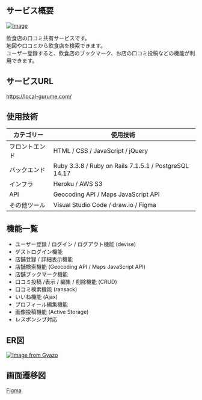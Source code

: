 ## サービス概要
[![Image](https://github.com/user-attachments/assets/d46d4e17-44bc-4f4e-b921-f02e429a66fc)](https://local-gurume.com/)

飲食店の口コミ共有サービスです。<br>
地図や口コミから飲食店を検索できます。<br>
ユーザー登録すると、飲食店のブックマーク、お店の口コミ投稿などの機能が利用できます。

## サービスURL
https://local-gurume.com/

## 使用技術
カテゴリー | 使用技術
--- | ---
フロントエンド | HTML / CSS / JavaScript / jQuery
バックエンド | Ruby 3.3.8 / Ruby on Rails 7.1.5.1 / PostgreSQL 14.17
インフラ | Heroku / AWS S3
API | Geocoding API / Maps JavaScript API
その他ツール | Visual Studio Code / draw.io / Figma

## 機能一覧
- ユーザー登録 / ログイン / ログアウト機能 (devise)
- ゲストログイン機能
- 店舗登録 / 詳細表示機能
- 店舗検索機能 (Geocoding API / Maps JavaScript API)
- 店舗ブックマーク機能
- 口コミ投稿 /表示 / 編集 / 削除機能 (CRUD)
- 口コミ検索機能 (ransack)
- いいね機能 (Ajax)
- プロフィール編集機能
- 画像投稿機能 (Active Storage)
- レスポンシブ対応

## ER図
[![Image from Gyazo](https://i.gyazo.com/74e93c539b2f8aaa223f81de4d851697.png)](https://gyazo.com/74e93c539b2f8aaa223f81de4d851697)

## 画面遷移図
[Figma](https://www.figma.com/design/Oyd9S91vphi0PfvhBlKD70/%E3%83%AD%E3%83%BC%E3%82%AB%E3%83%AB%E3%82%B0%E3%83%AB%E3%83%A1?node-id=429-39&p=f&t=boF0yFyNhmlYzMtQ-0)
